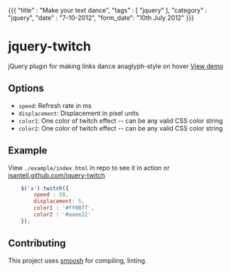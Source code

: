 {{{
    "title"    : "Make your text dance",
    "tags"     : [ "jquery" ],
    "category" : "jquery",
    "date"     : "7-10-2012",
    "form_date": "10th July 2012"
}}}

jquery-twitch 
============

jQuery plugin for making links dance anaglyph-style on hover
[View demo](http://jsantell.github.com/jquery-twitch)


## Options
* `speed`: Refresh rate in ms
* `displacement`: Displacement in pixel units
* `color1`: One color of twitch effect -- can be any valid CSS color string
* `color2`: One color of twitch effect -- can be any valid CSS color string

## Example

View `./example/index.html` in repo to see it in action or [jsantell.github.com/jquery-twitch](http://jsantell.github.com/jquery-twitch)

```javascript
    $('a').twitch({
        speed : 50,
        displacement: 5,
        color1 : '#ff0077',
        color2 : '#aaee22'
    });
```

## Contributing

This project uses [smoosh](https://github.com/fat/smoosh) for compiling, linting.
